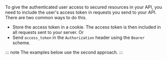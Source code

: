 To give the authenticated user access to secured resources in your API, you need to include the user's access token in requests you send to your API. 
There are two common ways to do this. 
* Store the access token in a cookie. The access token is then included in all requests sent to your server. 
Or
* Send `access_token` in the `Authorization` header using the `Bearer` scheme. 

::: note
The examples below use the second approach.
:::
